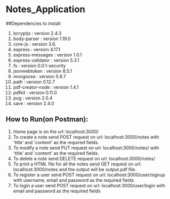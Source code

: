 # Notes_Application

##Dependencies to install:
1. bcryptjs : version 2.4.3
2. body-parser : version 1.19.0
3. core-js : version 3.6.
4. express : version 4.17.1
5. express-messages : version 1.0.1
6. express-validator : version 5.3.1
7. fs : version 0.0.1-security
8. jsonwebtoken : version 8.5.1
9. mongoose : version 5.9.7
10. path : version 0.12.7
11. pdf-creator-node : version 1.4.1
12. pdfkit : version 0.11.0
13. pug : version 2.0.4
14. save : version 2.4.0

## How to Run(on Postman):

1. Home page is on the url: localhost:3000/
2. To create a note send POST request on url: localhost:3000/notes with 'title' and 'content' as the required fields.
3. To modify a note send PUT request on url: localhost:3000/notes/<note-id> with 'title' and 'content' as the required fields.
4. To delete a note send DELETE request on url: localhost:3000/notes/<note-id>
5. To print a HTML file for all the notes send GET request on url: localhost:3000/notes and the output will be output.pdf file.
6. To register a user send POST request on url: localhost:3000/user/signup with username, email and password as the required fields
7. To login a user send POST request on url: localhost:3000/user/login with email and password as the required fields 

